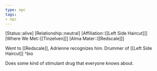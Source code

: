 ```yaml
---
type: npc
tags:
- npc
---
```


[Status::alive]
[Relationship::neutral]
[Affiliation::[[Left Side Haircut]]]
[Where We Met::[[Tinzelven]]]
[Alma Mater::[[Redscale]]]


Went to [[Redscale]], Adrienne recognizes him.
Drummer of [[Left Side Haircut]]
^bio

Does some kind of stimulant drug that everyone knows about.